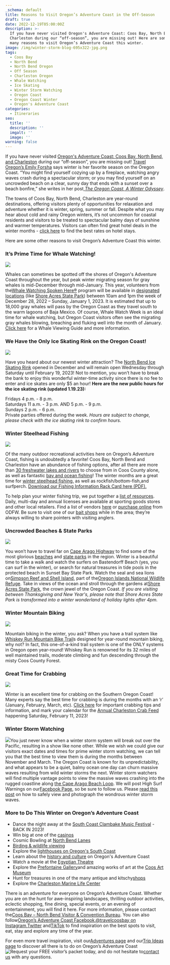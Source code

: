 ```yaml
---
_schema: default
title: Reasons to Visit Oregon’s Adventure Coast in the Off-Season
draft: true
date: 2022-12-19T05:00:00Z
description: >-
  If you have never visited Oregon's Adventure Coast: Coos Bay, North Bend, and
  Charleston during our “off-season”, you are missing out! Here are some of the
  many reasons to visit Oregon’s Adventure Coast this winter.
image: /img/winter-storm-blog-695x322-jpg.png
tags:
  - Coos Bay
  - North Bend
  - North Bend Oregon
  - Off Season
  - Charleston Oregon
  - Whale Watching
  - Ice Skating
  - Winter Storm Watching
  - Oregon Coast
  - Oregon Coast Winter
  - Oregon's Adventure Coast
categories:
  - Itineraries
seo:
  title: ''
  description: ''
  imgalt: ''
  image: ''
warning: false
---
```

If you have never visited [Oregon's Adventure Coast: Coos Bay, North Bend, and Charleston](https://www.oregonsadventurecoast.com/) during our “off-season”, you are missing out! [Travel Oregon’s Emily Forsha](http://traveloregon.com/author/eforsha/) says winter is her favorite season on the Oregon Coast. “You might find yourself cozying up by a fireplace, watching angry waves crash during a spectacular storm; or you may find yourself on an uncrowded beach on a clear, sunny day that ends with a sunset over a beach bonfire,” she writes in her post,[*The Oregon Coast, A Winter Odyssey*](http://traveloregon.com/trip-ideas/oregon-stories/the-oregon-coast-a-winter-odyssey/%20).

The towns of Coos Bay, North Bend, Charleston are year-round destinations, offering visitors plenty of opportunities for relaxation and adventure whether it is winter, spring, summer or fall. Despite what you may hear about cold and rainy Oregon winters, it’s not uncommon for coastal residents and visitors to be treated to spectacular balmy days of sunshine and warmer temperatures. Visitors can often find great hotel deals in the winter months - [click here](https://www.oregonsadventurecoast.com/lodging/) to find the best rates on hotel stays.

Here are some other reasons to visit Oregon’s Adventure Coast this winter.

### It’s Prime Time for Whale Watching!

![](/img/_oregon-whale-watch-week-blog-695x322-jpg.jpg)

Whales can sometimes be spotted off the shores of Oregon's Adventure Coast throughout the year, but peak winter migrating season for gray whales is mid-December through mid-January. This year, volunteers from the[Whale Watching Spoken Here®](https://oregonstateparks.org/index.cfm?do=thingstodo.dsp_whalewatching) program will be available in [designated locations](https://www.google.com/maps/d/viewer?hl=en&amp;t=m&amp;msa=0&amp;z=7&amp;source=embed&amp;ie=UTF8&amp;mid=zweC21xpv7NQ.krK2xC0y40W4) (like [Shore Acres State Park](https://www.oregonsadventurecoast.com/state-parks-and-national-lands/)) between 10am and 1pm the week of December 28, 2022 – Sunday, January 1, 2023. It is estimated that up to 18,000 gray whales will pass by the Oregon Coast as they travel south to the warm lagoons of Baja Mexico. Of course, Whale Watch Week is an ideal time for whale watching, but Oregon Coast visitors often see the migrating gray whales blowing, breaching and fluking well into the month of January. [Click here](https://thewhaletrail.org/dive-deeper/whale-trail-viewing-guide/) for a Whale Viewing Guide and more information.

### We Have the Only Ice Skating Rink on the Oregon Coast!

![](/img/ice-skating-rink-north-bend.jpeg)

Have you heard about our newest winter attraction? The [North Bend Ice Skating Rink](https://www.northbendoregon.us/newsview.aspx?nid=7394) opened in December and will remain open Wednesday through Saturday until February 19, 2023! Not to mention, you won’t have to break the bank to enjoy this wonderful winter-time activity since there is no fee to enter and ice skates are only $5 an hour! **Here are the new public hours for the ice skating rink (updated 1.19.23):**

Fridays 4 p.m. - 8 p.m.<br>
Saturdays 11 a.m. - 3 p.m. AND 5 p.m. - 9 p.m.<br>
Sundays 2 p.m. - 6 p.m.<br>
Private parties offered during the week. *Hours are subject to change, please check with the ice skating rink to confirm hours.*

### Winter Steelhead Fishing

![](/img/winter-steelhead.jpg)

Of the many outdoor recreational activities here on Oregon’s Adventure Coast, fishing is undoubtedly a favorite! Coos Bay, North Bend and Charleston have an abundance of fishing options, after all there are more than [30 freshwater lakes and rivers](https://www.oregonsadventurecoast.com/tripideas/fresh-water-fishing-options-by-body-of-water) to choose from in Coos County alone, as well as fantastic [bay and ocean fishing](https://www.oregonsadventurecoast.com/tripideas/saltwater-fishing-ocean-bay)! The winter months are a great time for [winter steelhead fishing,](https://www.oregonsadventurecoast.com/blog/winter-steelhead-fishing-forecast-for-2019/) as well as rockfish/bottom-fish,and surfperch. [Download our Fishing Information Rack Card here (PDF).](https://www.oregonsadventurecoast.com/img/fishing-rackcard.pdf)

To help plan your winter fishing trip, we put together a [list of resources](https://www.oregonsadventurecoast.com/fishing/). Daily, multi-day and annual licenses are available at sporting goods stores and other local retailers. Find a list of vendors [here](https://myodfw.com/articles/where-find-odfw-license-agentsvendors) or [purchase online](https://odfw.huntfishoregon.com/login) from ODFW. Be sure to visit one of our [bait shops](https://www.oregonsadventurecoast.com/equipment-rent-and-buy) while in the area; they’re always willing to share pointers with visiting anglers.

### Uncrowded Beaches & State Parks

![](/img/08-29-17-spotlight-brastendorff-beach.jpg)

You won’t have to travel far on [Cape Arago Highway](https://www.oregonsadventurecoast.com/tripideas/explore-the-cape-arago-beach-loop/) to find some of the most glorious [beaches](https://www.oregonsadventurecoast.com/undeveloped-beaches) and [state parks](https://www.oregonsadventurecoast.com/state-parks-and-national-lands) in the region. Winter is a beautiful time to take a walk and watch the surfers on Bastendorff Beach (yes, you can surf in the winter), or search for natural treasures in tide pools in the protected beach in Sunset Bay State Park. Watch the seal and sea lions on[Simpson Reef and Shell Island](https://www.shareoregon.com/things-to-do/en/listings/126105-simpson-reef-and-shell-island-oregon-islands-nwr), part of the[Oregon Islands National Wildlife Refuge](https://www.fws.gov/refuge/oregon_islands/). Take in views of the ocean and stroll through the gardens at[Shore Acres State Park](https://oregonstateparks.org/index.cfm?do=parkPage.dsp_parkPage&amp;parkId=68), the crown jewel of the Oregon Coast. *If you are visiting between Thanksgiving and New Year's, please note that Shore Acres State Park is transformed into a winter wonderland of holiday lights after 4pm.*

### Winter Mountain Biking

![](/img/tsoc_whiskey_run_trail_map_front.jpg)

Mountain biking in the winter, you ask? When you have a trail system like [Whiskey Run Mountain Bike Trail](https://www.oregonsadventurecoast.com/img/whiskey-run-pocket-map-06-22-final.pdf)s designed for year-round mountain biking, why not? In fact, this one-of-a-kind trail system is one of the ONLY systems in Oregon open year-round! Whiskey Run is renowned for its 32 miles of well maintained trails, moderate climbing and fun descending through the misty Coos County Forest.

### Great Time for Crabbing

![](/img/Girlfriends-Crabbing-in-Charleston-695x322.jpg)

Winter is an excellent time for crabbing on the Southern Oregon Coast! Many experts say the best time for crabbing is during the months with an ‘r’ (January, February, March, etc). [Click here](https://www.oregonsadventurecoast.com/crabbing-clamming/) for important crabbing tips and information, and mark your calendar for the [Annual Charleston Crab Feed](https://www.oregonsadventurecoast.com/event/annual-charleston-crab-feed/) happening Saturday, February 11, 2023!

### Winter Storm Watching

![](/img/winter-storm-watching-oregon-coast-questions-answered-blog-695x322-jpg.png)You just never know when a winter storm system will break out over the Pacific, resulting in a show like none other. While we wish we could give our visitors exact dates and times for prime winter storm watching, we can tell you that the best time to view them is during the months between November and March. The Oregon Coast is known for its unpredictability, and what appears to be a quiet, balmy ocean one day can churn massive waves resulting from wild winter storms the next. Winter storm watchers will find multiple vantage points to view the massive waves crashing into the rugged coastline along [the Cape Arago Beach Loop](https://www.oregonsadventurecoast.com/tripideas/explore-the-cape-arago-beach-loop/). We will post High Surf Warnings on our[Facebook Page](https://www.facebook.com/OregonsAdventureCoast/), so be sure to follow us. Please [read this post](https://www.oregonsadventurecoast.com/blog/how-to-stay-safe-while-winter-storm-watching/) on how to safely view and photograph the wondrous winter storm waves.

### More to Do This Winter on Oregon’s Adventure Coast

* Dance the night away at the [South Coast Clambake Music Festival](https://www.oregonsadventurecoast.com/event/south-coast-clambake-music-festival/) - BACK IN 2023!
* Win big at one of the [casinos](https://www.oregonsadventurecoast.com/gaming)
* Cosmic Bowling at [North Bend Lanes](https://northbendlanes.com/Bowling/Cosmic-Bowling)
* [Birding & wildlife viewing](https://www.oregonsadventurecoast.com/birding-and-wildlife)
* Explore the [lighthouses on Oregon's South Coast](https://www.oregonsadventurecoast.com/tripideas/southern-oregon-coast-lighthouses/)
* Learn about the [history and culture](https://www.oregonsadventurecoast.com/art-history-culture) on Oregon's Adventure Coast
* Watch a movie at the [Egyptian Theatre](http://egyptiantheatreoregon.com/)
* Explore the [Prefontaine Gallery](https://www.coosart.org/prefontaine-gallery/)and amazing works of art at the [Coos Art Museum](http://www.coosart.org/)
* Hunt for treasures in one of the many antique and kitschy[shops](https://www.oregonsadventurecoast.com/shopping/?utm_source=adventure-december-2021&amp;utm_medium=mailchimp&amp;utm_campaign=holiday-25)
* Explore the [Charleston Marine Life Center](https://cmlc.uoregon.edu/)

There is an adventure for everyone on Oregon’s Adventure Coast. Whether you are on the hunt for awe-inspiring landscapes, thrilling outdoor activities, eclectic shopping, fine dining, special events, or an evening of entertainment, you will find it here. For more information, please contact the[Coos Bay – North Bend Visitor & Convention Bureau](https://www.oregonsadventurecoast.com/). You can also follow[Oregon’s Adventure Coast Facebook](https://www.facebook.com/OregonsAdventureCoast/),[@travelcoosbay on Instagram](https://www.instagram.com/travelcoosbay/),[Twitter](https://twitter.com/travelcoosbay?lang=en) and[TikTok](https://www.tiktok.com/@oregonsadventurecoast?lang=en) to find inspiration on the best spots to visit, eat, stay and explore any time of the year.

For even more travel inspiration, visit our[Adventures page](https://www.oregonsadventurecoast.com/adventures) and our[Trip Ideas page](https://www.oregonsadventurecoast.com/tripideas) to discover all there is to do on Oregon’s Adventure Coast![Request your FREE visitor’s packet today,](https://www.oregonsadventurecoast.com/contact/#contactform) and do not hesitate to[contact us](https://www.oregonsadventurecoast.com/contact/) with any questions.